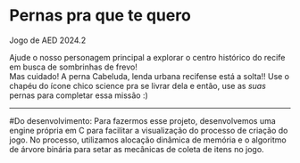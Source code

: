 # Pernas pra que te quero
Jogo de AED 2024.2

Ajude o nosso personagem principal a explorar o centro histórico do recife em busca de sombrinhas de frevo! <br>
Mas cuidado! A perna Cabeluda, lenda urbana recifense está a solta!! Use o chapéu do ícone chico science pra se livrar dela e então,  use as *suas* pernas para completar essa missão :)

------------------------------------------------------------------------------------------------------------------------------------------------------------------------------------------

#Do desenvolvimento:
Para fazermos esse projeto, desenvolvemos uma engine própria em C para facilitar a visualização do processo de criação do jogo.
No processo, utilizamos alocação dinâmica de memória e o algoritmo de árvore binária para setar as mecânicas de coleta de itens no jogo.
